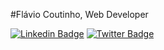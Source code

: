 #Flávio Coutinho, Web Developer

<!-- [![Twitter Badge](https://img.shields.io/badge/-@dieegosf-6633cc?style=flat-square&labelColor=6633cc&logo=twitter&logoColor=white&link=https://twitter.com/dieegosf)](https://twitter.com/dieegosf) 
[![Linkedin Badge](https://img.shields.io/badge/-Diego%20Fernandes-6633cc?style=flat-square&logo=Linkedin&logoColor=white&link=https://www.linkedin.com/in/diego-schell-fernandes/)](https://https://www.linkedin.com/in/fl%C3%A1vio-coutinho-76b7361a9/) 
[![Gmail Badge](https://img.shields.io/badge/-diego.schell.f@gmail.com-6633cc?style=flat-square&logo=Gmail&logoColor=white&link=mailto:diego.schell.f@gmail.com)](mailto:coutinhoflavio20@gmail.com) -->


[![Linkedin Badge](https://img.shields.io/badge/@Flavio_Hn-6633cc?style=flat-square&logo=twitter&logoColor=white&link=https://twitter.com/@Flavio_Hn)](https://twitter.com/@Flavio_Hn)
[![Twitter Badge](https://img.shields.io/badge/flávio-coutinho-6633cc?style=flat-square&logo=Linkedin&logoColor=white&link=https://www.linkedin.com/in/flávio-coutinho/)](https://www.linkedin.com/in/fl%C3%A1vio-coutinho-76b7361a9/)

